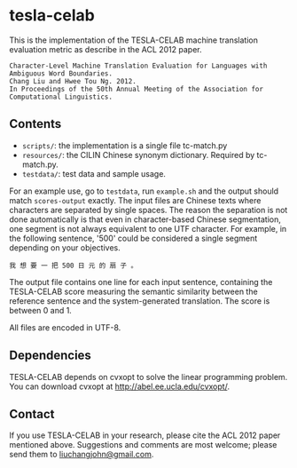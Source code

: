 tesla-celab
===========

This is the implementation of the TESLA-CELAB machine translation evaluation
metric as describe in the ACL 2012 paper.

    Character-Level Machine Translation Evaluation for Languages with Ambiguous Word Boundaries. 
    Chang Liu and Hwee Tou Ng. 2012. 
    In Proceedings of the 50th Annual Meeting of the Association for Computational Linguistics.

Contents
--------

- `scripts/`: the implementation is a single file tc-match.py
- `resources/`: the CILIN Chinese synonym dictionary. Required by tc-match.py.
- `testdata/`: test data and sample usage.

For an example use, go to `testdata`, run `example.sh` and the output should
match `scores-output` exactly. The input files are Chinese texts where
characters are separated by single spaces. The reason the separation is not
done automatically is that even in character-based Chinese segmentation, one
segment is not always equivalent to one UTF character. For example, in the
following sentence, '500' could be considered a single segment depending on
your objectives.

    我 想 要 一 把 500 日 元 的 扇 子 。

The output file contains one line for each input sentence, containing the
TESLA-CELAB score measuring the semantic similarity between the reference
sentence and the system-generated translation. The score is between 0 and 1.

All files are encoded in UTF-8.

Dependencies
------------

TESLA-CELAB depends on cvxopt to solve the linear programming problem. You can
download cvxopt at http://abel.ee.ucla.edu/cvxopt/.

Contact
-------

If you use TESLA-CELAB in your research, please cite the ACL 2012 paper
mentioned above. Suggestions and comments are most welcome; please send them to
liuchangjohn@gmail.com.
